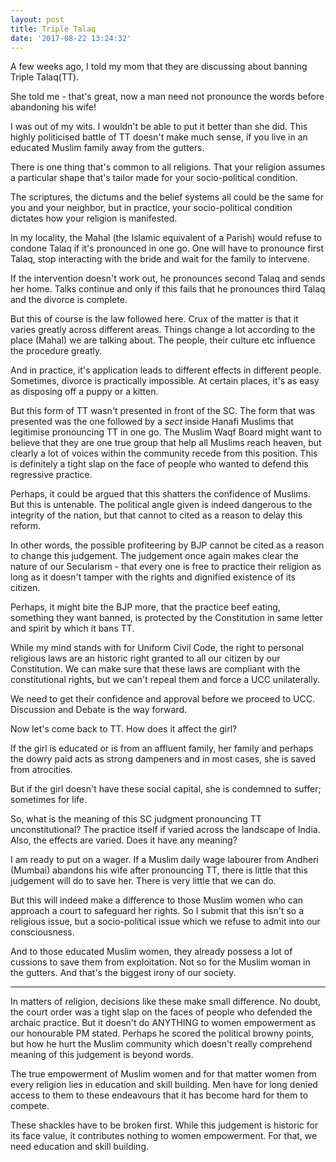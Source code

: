 ```yaml
---
layout: post
title: Triple Talaq
date: '2017-08-22 13:24:32'
---
```


A few weeks ago, I told my mom that they are discussing about banning Triple Talaq(TT).

She told me - that's great, now a man need not pronounce the words before abandoning his wife!

I was out of my wits. I wouldn't be able to put it better than she did. This highly politicised battle of TT doesn't make much sense, if you live in an educated Muslim family away from the gutters.

There is one thing that's common to all religions. That your religion assumes a particular shape that's tailor made for your socio-political condition. 

The scriptures, the dictums and the belief systems all could be the same for you and your neighbor, but in practice, your socio-political condition dictates how your religion is manifested.

In my locality, the Mahal (the Islamic equivalent of a Parish) would refuse to condone Talaq if it's pronounced in one go. One will have to pronounce first Talaq, stop interacting with the bride and wait for the family to intervene. 

If the intervention doesn't work out, he pronounces second Talaq and sends her home. Talks continue and only if this fails that he pronounces third Talaq and the divorce is complete.

But this of course is the law followed here. Crux of the matter is that it varies greatly across different areas. Things change a lot according to the place (Mahal) we are talking about. The people, their culture etc influence the procedure greatly.

And in practice, it's application leads to different effects in different people. Sometimes, divorce is practically impossible. At certain places, it's as easy as disposing off a puppy or a kitten.

But this form of TT wasn't presented in front of the SC. The form that was presented was the one followed by a *sect* inside Hanafi Muslims that legitimise pronouncing TT in one go. The Muslim Waqf Board might want to believe that they are one true group that help all Muslims reach heaven, but clearly a lot of voices within the community recede from this position. This is definitely a tight slap on the face of people who wanted to defend this regressive practice.

Perhaps, it could be argued that this shatters the confidence of Muslims. But this is untenable. The political angle given is indeed dangerous to the integrity of the nation, but that cannot to cited as a reason to delay this reform.

In other words, the possible profiteering by BJP cannot be cited as a reason to change this judgement. The judgement once again makes clear the nature of our Secularism - that every one is free to practice their religion as long as it doesn't tamper with the rights and dignified existence of its citizen.

Perhaps, it might bite the BJP more, that the practice beef eating, something they want banned, is protected by the Constitution in same letter and spirit by which it bans TT.

While my mind stands with for Uniform Civil Code, the right to personal religious laws are an historic right granted to all our citizen by our Constitution. We can make sure that these laws are compliant with the constitutional rights, but we can't repeal them and force a UCC unilaterally. 

We need to get their confidence and approval before we proceed to UCC. Discussion and Debate is the way forward.

Now let's come back to TT. How does it affect the girl?

If the girl is educated or is from an affluent family, her family and perhaps the dowry paid acts as strong dampeners and in most cases, she is saved from atrocities.

But if the girl doesn't have these social capital, she is condemned to suffer; sometimes for life.

So, what is the meaning of this SC judgment pronouncing TT unconstitutional? The practice itself if varied across the landscape of India. Also, the effects are varied. Does it have any meaning?

I am ready to put on a wager. If a Muslim daily wage labourer from Andheri (Mumbai) abandons his wife after pronouncing TT, there is little that this judgement will do to save her. There is very little that we can do.

But this will indeed make a difference to those Muslim women who can approach a court to safeguard her rights. So I submit that this isn't so a religious issue, but a socio-political issue which we refuse to admit into our consciousness. 

And to those educated Muslim women, they already possess a lot of cussions to save them from exploitation. Not so for the Muslim woman in the gutters. And that's the biggest irony of our society.

<HR>
In matters of religion, decisions like these make small difference. No doubt, the court order was a tight slap on the faces of people who defended the archaic practice. But it doesn't do ANYTHING to women empowerment as our honourable PM stated. Perhaps he scored the political browny points, but how he hurt the Muslim community which doesn't really comprehend meaning of this judgement is beyond words.

The true empowerment of Muslim women and for that matter women from every religion lies in education and skill building. Men have for long denied access to them to these endeavours that it has become hard for them to compete. 

These shackles have to be broken first. While this judgement is historic for its face value, it contributes nothing to women empowerment. For that, we need education and skill building. 

